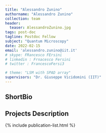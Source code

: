 ```yaml
---
title: "Alessandro Zunino"
authorname: "Alessandro Zunino"
collection: team
header:
  teaser: AlessandroZunino.jpg
tags: post-doc
tagline: Postdoc Fellow
subject: "Quantum Microscopy"
date: 2022-02-15
email: 'alessandro.zunino@iit.it'
# skype: FRancesco FErsini
# linkedin : Frnacesco Fersini
# twitter : FrancescoFersi3

# theme: "LSM with SPAD array"
supervisors: "Dr. Giuseppe Vicidomini (IIT)"
---
```


<h2>ShortBio</h2>
<p align= "justify">

<h2>Projects Description</h2>
<p align= "justify">
 
<!---{% include author-research-themes.html %}--->
<!---{% include team-member-collaborators.html %}--->
{% include publication-list.html %}
